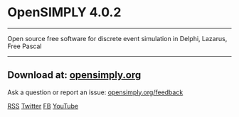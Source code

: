 # OpenSIMPLY 4.0.2
******************

Open source free software for discrete event simulation in Delphi, Lazarus, Free Pascal
****************************************************************************************

## Download at: [opensimply.org](https://opensimply.org/) 

Ask a question or report an issue: [opensimply.org/feedback](https://opensimply.org/feedback/)

[RSS](https://opensimply.org/feed.php) 
[Twitter](https://www.twitter.com/OpenSIMPLY)
[FB](https://www.facebook.com/OpenSIMPLY-1870256963235731) 
[YouTube](https://www.youtube.com/channel/UC2zS4bym5NrhxqtBBWv5lzg)
